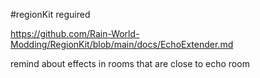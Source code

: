 #regionKit reguired

https://github.com/Rain-World-Modding/RegionKit/blob/main/docs/EchoExtender.md

remind about effects in rooms that are close to echo room